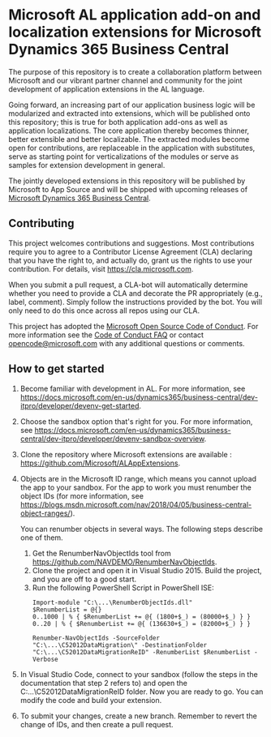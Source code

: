 # Microsoft AL application add-on and localization extensions for Microsoft Dynamics 365 Business Central
The purpose of this repository is to create a collaboration platform between Microsoft and our vibrant partner channel and community for the joint development of application extensions in the AL language.

Going forward, an increasing part of our application business logic will be modularized and extracted into extensions, which will be published onto this repository; this is true for both application add-ons as well as application localizations. The core application thereby becomes thinner, better extensible and better localizable. The extracted modules become open for contributions, are replaceable in the application with substitutes, serve as starting point for verticalizations of the modules or serve as samples for extension development in general.

The jointly developed extensions in this repository will be published by Microsoft to App Source and will be shipped with upcoming releases of [Microsoft Dynamics 365 Business Central](https://dynamics.microsoft.com/en-us/business-central).

## Contributing
This project welcomes contributions and suggestions.  Most contributions require you to agree to a
Contributor License Agreement (CLA) declaring that you have the right to, and actually do, grant us
the rights to use your contribution. For details, visit https://cla.microsoft.com.

When you submit a pull request, a CLA-bot will automatically determine whether you need to provide
a CLA and decorate the PR appropriately (e.g., label, comment). Simply follow the instructions
provided by the bot. You will only need to do this once across all repos using our CLA.

This project has adopted the [Microsoft Open Source Code of Conduct](https://opensource.microsoft.com/codeofconduct/).
For more information see the [Code of Conduct FAQ](https://opensource.microsoft.com/codeofconduct/faq/) or
contact [opencode@microsoft.com](mailto:opencode@microsoft.com) with any additional questions or comments.

## How to get started
1. Become familiar with development in AL. For more information, see https://docs.microsoft.com/en-us/dynamics365/business-central/dev-itpro/developer/devenv-get-started.  
2. Choose the sandbox option that's right for you. For more information, see https://docs.microsoft.com/en-us/dynamics365/business-central/dev-itpro/developer/devenv-sandbox-overview.  
3. Clone the repository where Microsoft extensions are available : https://github.com/Microsoft/ALAppExtensions.  
4. Objects are in the Microsoft ID range, which means you cannot upload the app to your sandbox. For the app to work you must renumber the object IDs (for more information, see https://blogs.msdn.microsoft.com/nav/2018/04/05/business-central-object-ranges/).  
    
    You can renumber objects in several ways. The following steps describe one of them.  
    
	1. Get the RenumberNavObjectIds tool from https://github.com/NAVDEMO/RenumberNavObjectIds.  
    2. Clone the project and open it in Visual Studio 2015. Build the project, and you are off to a good start.  
    3. Run the following PowerShell Script in PowerShell ISE:  
       ```
       Import-module "C:\...\RenumberObjectIds.dll"  
	   $RenumberList = @{}  
	   0..1000 | % { $RenumberList += @{ (1800+$_) = (80000+$_) } }  
	   0..20 | % { $RenumberList += @{ (136630+$_) = (82000+$_) } }  
		 
	   Renumber-NavObjectIds -SourceFolder "C:\...\C52012DataMigration\" -DestinationFolder "C:\...\C52012DataMigrationReID" -RenumberList $RenumberList -Verbose  
       ```
5. In Visual Studio Code, connect to your sandbox (follow the steps in the documentation that step 2 refers to) and open the C:\...\C52012DataMigrationReID folder. Now you are ready to go. You can modify the code and build your extension.  
6. To submit your changes, create a new branch. Remember to revert the change of IDs, and then create a pull request.  

